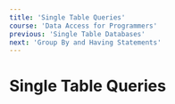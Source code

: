 ```yaml
---
title: 'Single Table Queries'
course: 'Data Access for Programmers'
previous: 'Single Table Databases'
next: 'Group By and Having Statements'
---
```


# Single Table Queries